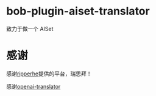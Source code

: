 # bob-plugin-aiset-translator
致力于做一个 AISet

# 感谢 
感谢[ripperhe](https://github.com/ripperhe)提供的平台，瑞思拜！ 

感谢[openai-translator](https://github.com/openai-translator/bob-plugin-openai-translator)
